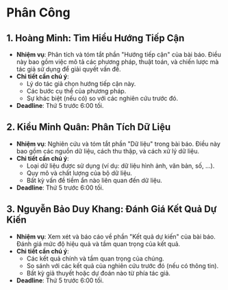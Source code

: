 # Phân Công

## 1. Hoàng Minh: Tìm Hiểu Hướng Tiếp Cận
- **Nhiệm vụ**: Phân tích và tóm tắt phần "Hướng tiếp cận" của bài báo. Điều này bao gồm việc mô tả các phương pháp, thuật toán, và chiến lược mà tác giả sử dụng để giải quyết vấn đề.
- **Chi tiết cần chú ý**:
    - Lý do tác giả chọn hướng tiếp cận này.
    - Các bước cụ thể của phương pháp.
    - Sự khác biệt (nếu có) so với các nghiên cứu trước đó.
- **Deadline**: Thứ 5 trước 6:00 tối.

## 2. Kiều Minh Quân: Phân Tích Dữ Liệu
- **Nhiệm vụ**: Nghiên cứu và tóm tắt phần "Dữ liệu" trong bài báo. Điều này bao gồm các nguồn dữ liệu, cách thu thập, và cách xử lý dữ liệu.
- **Chi tiết cần chú ý**:
    - Loại dữ liệu được sử dụng (ví dụ: dữ liệu hình ảnh, văn bản, số, ...).
    - Quy mô và chất lượng của bộ dữ liệu.
    - Bất kỳ vấn đề tiềm ẩn nào liên quan đến dữ liệu.
- **Deadline**: Thứ 5 trước 6:00 tối.

## 3. Nguyễn Bảo Duy Khang: Đánh Giá Kết Quả Dự Kiến
- **Nhiệm vụ**: Xem xét và báo cáo về phần "Kết quả dự kiến" của bài báo. Đánh giá mức độ hiệu quả và tầm quan trọng của kết quả.
- **Chi tiết cần chú ý**:
    - Các kết quả chính và tầm quan trọng của chúng.
    - So sánh với các kết quả của nghiên cứu trước đó (nếu có thông tin).
    - Bất kỳ giả thuyết hoặc dự đoán nào từ phía tác giả.
- **Deadline**: Thứ 5 trước 6:00 tối.
